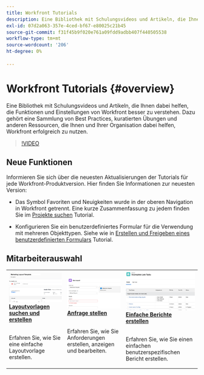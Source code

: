 ```yaml
---
title: Workfront Tutorials
description: Eine Bibliothek mit Schulungsvideos und Artikeln, die Ihnen dabei helfen, die Funktionen und Einstellungen von Workfront besser zu verstehen.  Dazu gehört eine Sammlung von Best Practices, kuratierten Übungen und anderen Ressourcen, die Ihnen und Ihrer Organisation dabei helfen, Workfront erfolgreich zu nutzen.
exl-id: 07d2a063-357e-4ced-bf67-e80025c21b45
source-git-commit: f31f45b9f020e761a09fdd9adbb407f440505538
workflow-type: tm+mt
source-wordcount: '206'
ht-degree: 0%

---
```


# Workfront Tutorials {#overview}

Eine Bibliothek mit Schulungsvideos und Artikeln, die Ihnen dabei helfen, die Funktionen und Einstellungen von Workfront besser zu verstehen.  Dazu gehört eine Sammlung von Best Practices, kuratierten Übungen und anderen Ressourcen, die Ihnen und Ihrer Organisation dabei helfen, Workfront erfolgreich zu nutzen.

>[!VIDEO](https://video.tv.adobe.com/v/335063/?quality=12)

<!-- 

This is the landing page of the user guide. It should be the first list item in the TOC.md file. 
See other user landing pages to get ideas. 

-->

<div id="whats-new-section">

## Neue Funktionen

Informieren Sie sich über die neuesten Aktualisierungen der Tutorials für jede Workfront-Produktversion. Hier finden Sie Informationen zur neuesten Version:

* Das Symbol Favoriten und Neuigkeiten wurde in der oberen Navigation in Workfront getrennt. Eine kurze Zusammenfassung zu jedem finden Sie im <a href="/help/manage-work/projects/find-projects.md">Projekte suchen</a> Tutorial.

* Konfigurieren Sie ein benutzerdefiniertes Formular für die Verwendung mit mehreren Objekttypen. Siehe wie in <a href="/help/custom-data/custom-forms/custom-forms-creating-and-sharing-a-custom-form.md">Erstellen und Freigeben eines benutzerdefinierten Formulars</a> Tutorial.

</div>

<div id="recs-overview-body-1"></div>
<div id="recs-overview-body-2"></div>
<div id="recs-overview-body-3"></div>
<div id="recs-overview-body-4"></div>
<div id="recs-overview-body-5"></div>
<div id="recs-overview-body-6"></div>

<div id="staff-picks-section">

## Mitarbeiterauswahl

<table>
  <tr>
   <td>
      <a href="/help/administration-and-setup/layout-templates/find-layout-templates.md">
      <img alt="Layoutvorlagen suchen und erstellen" src="./assets/ltemp_01.png"/>
      </a>
      <div>
         <a href="/help/administration-and-setup/layout-templates/find-layout-templates.md"><strong>Layoutvorlagen suchen und erstellen</strong></a>
<!----         <br/><em>foo</em> --->
      </div>
      <p>
        <br/>
         Erfahren Sie, wie Sie eine einfache Layoutvorlage erstellen.
      </p>
    </td>
   <td>
      <a href="/help/manage-work/issues-requests/make-a-request.md">
      <img alt="Anfrage stellen" src="./assets/nrequest_01.png"/>
      </a>
      <div>
         <a href="/help/manage-work/issues-requests/make-a-request.md"><strong>Anfrage stellen</strong></a>
<!----         <br/><em>foo</em> --->
      </div>
      <p>
      <br/>
         Erfahren Sie, wie Sie Anforderungen erstellen, anzeigen und bearbeiten.
      </p>

<td>
      <a href="/help/reporting/basic-reporting/create-a-simple-report.md">
      <img alt="Einfache Berichte erstellen" src="./assets/sreport_01.png"/>
      </a>
      <div>
         <a href="/help/reporting/basic-reporting/create-a-simple-report.md"><strong>Einfache Berichte erstellen</strong></a>
<!----         <br/><em>foo</em> --->
      </div>
      <p>
        <br/>
         Erfahren Sie, wie Sie einen einfachen benutzerspezifischen Bericht erstellen.
      </p>
    </td>
  </tr>
</table>

</div>